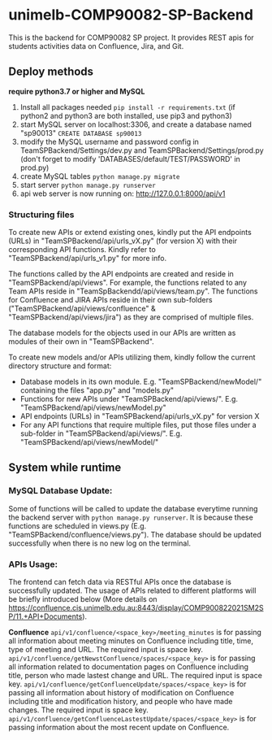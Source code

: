 # unimelb-COMP90082-SP-Backend
This is the backend for COMP90082 SP project.
It provides REST apis for students activities data on Confluence, Jira, and Git.


## Deploy methods

**require python3.7 or higher and MySQL**

1. Install all packages needed `pip install -r requirements.txt` (if python2 and python3 are both installed, use pip3 and python3)
2. start MySQL server on localhost:3306, and create a database named "sp90013" `CREATE DATABASE sp90013`
3. modify the MySQL username and password config in TeamSPBackend/Settings/dev.py and TeamSPBackend/Settings/prod.py (don't forget to modify 'DATABASES/default/TEST/PASSWORD' in prod.py)
4. create MySQL tables `python manage.py migrate`
5. start server `python manage.py runserver`
6. api web server is now running on: http://127.0.0.1:8000/api/v1


### Structuring files

To create new APIs or extend existing ones, kindly put the API endpoints (URLs) in "TeamSPBackend/api/urls_vX.py" (for version X) with their corresponding API functions. Kindly refer to "TeamSPBackend/api/urls_v1.py" for more info.

The functions called by the API endpoints are created and reside in "TeamSPBackend/api/views". For example, the functions related to any Team APIs reside in "TeamSpBackendd/api/views/team.py". The functions for Confluence and JIRA APIs reside in their own sub-folders ("TeamSPBackend/api/views/confluence" & "TeamSPBackend/api/views/jira") as they are comprised of multiple files.

The database models for the objects used in our APIs are written as modules of their own in "TeamSPBackend".

To create new models and/or APIs utilizing them, kindly follow the current directory structure and format:

- Database models in its own module. E.g. "TeamSPBackend/newModel/" containing the files "app.py" and "models.py"
- Functions for new APIs under "TeamSPBackend/api/views/". E.g. "TeamSPBackend/api/views/newModel.py"
- API endpoints (URLs) in "TeamSPBackend/api/urls_vX.py" for version X
- For any API functions that require multiple files, put those files under a sub-folder in "TeamSPBackend/api/views/". E.g. "TeamSPBackend/api/views/newModel/"

## System while runtime

### MySQL Database Update:

Some of functions will be called to update the database everytime running the backend server with `python manage.py runserver`. It is because these functions are scheduled in views.py (E.g. "TeamSPBackend/confluence/views.py"). The database should be updated successfully when there is no new log on the terminal. 

### APIs Usage:

The frontend can fetch data via RESTful APIs once the database is successfully updated. The usage of APIs related to different platforms will be briefly introduced below (More details on https://confluence.cis.unimelb.edu.au:8443/display/COMP900822021SM2SP/11.+API+Documents). 

**Confluence**
`api/v1/confluence/<space_key>/meeting_minutes` is for passing all information about meeting minutes on Confluence including title, time, type of meeting and URL. The required input is space key.
`api/v1/confluence/getNewstConfluence/spaces/<space_key>` is for passing all information related to documentation pages on Confluence including title, person who made lastest change and URL. The required input is space key.
`api/v1/confluence/getConfluenceUpdate/spaces/<space_key>` is for passing all information about history of modification on Confluence including title and modification history, and people who have made changes. The required input is space key.
`api/v1/confluence/getConfluenceLastestUpdate/spaces/<space_key>` is for passing information about the most recent update on Confluence. 
